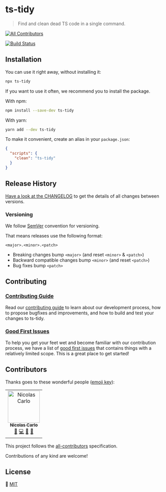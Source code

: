 # ts-tidy

> Find and clean dead TS code in a single command.

<!-- prettier-ignore-start -->
<!-- ALL-CONTRIBUTORS-BADGE:START - Do not remove or modify this section -->
[![All Contributors](https://img.shields.io/badge/all_contributors-1-orange.svg?style=flat-square)](#contributors)
<!-- ALL-CONTRIBUTORS-BADGE:END -->
<!-- prettier-ignore-end -->

[![Build Status](https://travis-ci.com/nicoespeon/ts-tidy.svg?branch=main)](https://travis-ci.com/nicoespeon/ts-tidy)

## Installation

You can use it right away, without installing it:

```sh
npx ts-tidy
```

If you want to use it often, we recommend you to install the package.

With npm:

```sh
npm install --save-dev ts-tidy
```

With yarn:

```sh
yarn add --dev ts-tidy
```

To make it convenient, create an alias in your `package.json`:

```json
{
  "scripts": {
    "clean": "ts-tidy"
  }
}
```

## Release History

[Have a look at the CHANGELOG][changelog] to get the details of all changes between versions.

### Versioning

We follow [SemVer][semver] convention for versioning.

That means releases use the following format:

```
<major>.<minor>.<patch>
```

- Breaking changes bump `<major>` (and reset `<minor>` & `<patch>`)
- Backward compatible changes bump `<minor>` (and reset `<patch>`)
- Bug fixes bump `<patch>`

## Contributing

### [Contributing Guide][contributing]

Read our [contributing guide][contributing] to learn about our development process, how to propose bugfixes and improvements, and how to build and test your changes to ts-tidy.

### [Good First Issues][good-first-issues]

To help you get your feet wet and become familiar with our contribution process, we have a list of [good first issues][good-first-issues] that contains things with a relatively limited scope. This is a great place to get started!

## Contributors

Thanks goes to these wonderful people ([emoji key][all-contributors-emoji]):

<!-- ALL-CONTRIBUTORS-LIST:START - Do not remove or modify this section -->
<!-- prettier-ignore-start -->
<!-- markdownlint-disable -->
<table>
  <tbody>
    <tr>
      <td align="center"><a href="https://nicoespeon.com/"><img src="https://avatars0.githubusercontent.com/u/1094774?v=4?s=100" width="100px;" alt="Nicolas Carlo"/><br /><sub><b>Nicolas Carlo</b></sub></a><br /><a href="#ideas-nicoespeon" title="Ideas, Planning, & Feedback">🤔</a> <a href="https://github.com/nicoespeon/abracadabra/commits?author=nicoespeon" title="Code">💻</a> <a href="https://github.com/nicoespeon/abracadabra/pulls?q=is%3Apr+reviewed-by%3Anicoespeon" title="Reviewed Pull Requests">👀</a> <a href="#question-nicoespeon" title="Answering Questions">💬</a></td>
    </tr>
  </tbody>
</table>

<!-- markdownlint-restore -->
<!-- prettier-ignore-end -->

<!-- ALL-CONTRIBUTORS-LIST:END -->

This project follows the [all-contributors][all-contributors] specification.

Contributions of any kind are welcome!

## License

💁 [MIT][license]

<!-- Links -->

[changelog]: https://github.com/nicoespeon/ts-tidy/blob/main/CHANGELOG.md
[contributing]: https://github.com/nicoespeon/ts-tidy/blob/main/CONTRIBUTING.md
[license]: https://github.com/nicoespeon/ts-tidy/blob/main/LICENSE.md
[good-first-issues]: https://github.com/nicoespeon/ts-tidy/labels/good%20first%20issue
[semver]: http://semver.org/
[all-contributors]: https://allcontributors.org
[all-contributors-emoji]: https://allcontributors.org/docs/en/emoji-key
